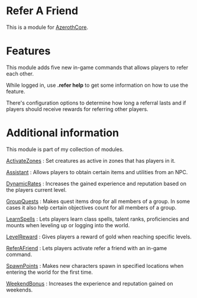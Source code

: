 # Refer A Friend
This is a module for [AzerothCore](https://github.com/azerothcore/azerothcore-wotlk).

# Features
This module adds five new in-game commands that allows players to refer each other.

While logged in, use **.refer help** to get some information on how to use the feature.

There's configuration options to determine how long a referral lasts and if players should receive rewards for referring other players.

# Additional information
This module is part of my collection of modules.

[ActivateZones](https://github.com/tkn963/mod-activatezones) : Set creatures as active in zones that has players in it.

[Assistant](https://github.com/tkn963/mod-assistant) : Allows players to obtain certain items and utilities from an NPC.

[DynamicRates](https://github.com/tkn963/mod-dynamicrates) : Increases the gained experience and reputation based on the players current level.

[GroupQuests](https://github.com/tkn963/mod-groupquests) : Makes quest items drop for all members of a group. In some cases it also help certain objectives count for all members of a group.

[LearnSpells](https://github.com/tkn963/mod-learnspells) : Lets players learn class spells, talent ranks, proficiencies and mounts when leveling up or logging into the world.

[LevelReward](https://github.com/tkn963/mod-levelreward) : Gives players a reward of gold when reaching specific levels.

[ReferAFriend](https://github.com/tkn963/mod-referafriend) : Lets players activate refer a friend with an in-game command.

[SpawnPoints](https://github.com/tkn963/mod-spawnpoints) : Makes new characters spawn in specified locations when entering the world for the first time.

[WeekendBonus](https://github.com/tkn963/mod-weekendbonus) : Increases the experience and reputation gained on weekends.
